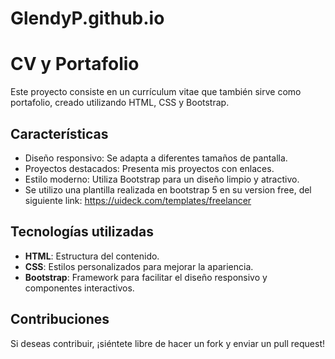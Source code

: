 # GlendyP.github.io

# CV y Portafolio

Este proyecto consiste en un currículum vitae que también sirve como portafolio, creado utilizando HTML, CSS y Bootstrap.

## Características

- Diseño responsivo: Se adapta a diferentes tamaños de pantalla.
- Proyectos destacados: Presenta mis proyectos con enlaces.
- Estilo moderno: Utiliza Bootstrap para un diseño limpio y atractivo.
- Se utilizo una plantilla realizada en bootstrap 5 en su version free, del siguiente link: https://uideck.com/templates/freelancer

## Tecnologías utilizadas

- **HTML**: Estructura del contenido.
- **CSS**: Estilos personalizados para mejorar la apariencia.
- **Bootstrap**: Framework para facilitar el diseño responsivo y componentes interactivos.

## Contribuciones

Si deseas contribuir, ¡siéntete libre de hacer un fork y enviar un pull request!
